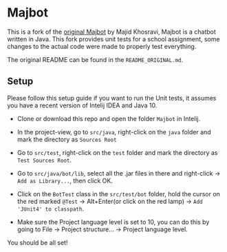 # Majbot
This is a fork of the [original Majbot](https://github.com/majidkh/MajBot) by Majid Khosravi, Majbot is a chatbot written in Java.
This fork provides unit tests for a school assignment, some changes to the actual code were made to properly test everything.

The original README can be found in the `README_ORIGINAL.md`.

## Setup
Please follow this setup guide if you want to run the Unit tests, it assumes you have a recent version of Intelij IDEA and Java 10.

- Clone or download this repo and open the folder `Majbot` in Intelij.
- In the project-view, go to `src/java`, right-click on the `java` folder and mark the directory as `Sources Root`
- Go to `src/test`, right-click on the `test` folder and mark the directory as `Test Sources Root`.

- Go to `src/java/bot/lib`, select all the .jar files in there and right-click -> `Add as Library...`, then click OK.
- Click on the `BotTest` class in the `src/test/bot` folder, hold the cursor on the red marked `@Test` -> Alt+Enter(or click on the red lamp) -> `Add 'JUnit4' to classpath`.
- Make sure the Project language level is set to 10, you can do this by going to File -> Project structure... -> Project language level.

You should be all set!